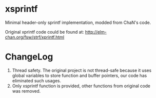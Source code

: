# xsprintf
Minimal header-only sprintf implementation, modded from ChaN's code.

Original xprintf code could be found at: http://elm-chan.org/fsw/strf/xprintf.html

# ChangeLog
1. Thread safety. The original project is not thread-safe because it uses global variables to store function and buffer pointers, our code has eliminated such usages.
2. Only xsprintf function is provided, other functions from original code was removed. 
